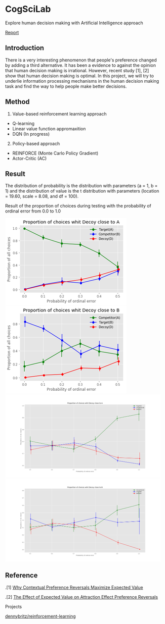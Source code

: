 # CogSciLab
Explore human decision making with Artificial Intelligence approach

[Report](https://www.overleaf.com/16918333ygqwsgsnddfm)
## Introduction

There is a very interesting phenomenon that people's preference changed by adding a third alternative. It has been a evidence to against the opinion that human decision making is irrational. However, recent study [1], [2] show that human decision making is optimal. In this project, we will try to underlie information processing mechanisms in the human decision making task and find the way to help people make better decisions.

## Method

1. Value-based reinforcement learning approach
- Q-learning
- Linear value function appromaxition
- DQN (In progress)

2. Policy-based approach
- REINFORCE (Monte Carlo Policy Gradient)
- Actor-Critic (AC)

## Result
The distribution of probability is the distribution with parameters (a = 1, b = 1) and the distribution of value is the t distribution with parameters (location = 19.60, scale = 8.08, and df = 100).

Result of the proportion of choices during testing with the probability of ordinal error from 0.0 to 1.0

![result](Result/Probability_of_ordinal_error_DA.png)
![result](Result/Probability_of_ordinal_error_DB.png)
![result](Result/Probability_of_ordinal_error_0.5_1.0DA.png)
![result](Result/Probability_of_ordinal_error_0.5_1.0DB.png)

## Reference

.[1] [Why Contextual Preference Reversals Maximize Expected Value](http://www-personal.umich.edu/~rickl/pubs/howes-et-al-2016-psyrev.pdf)

.[2] [The Effect of Expected Value on Attraction Effect Preference Reversals](http://onlinelibrary.wiley.com/doi/10.1002/bdm.2001/full)

Projects

 [dennybritz/reinforcement-learning](https://github.com/dennybritz/reinforcement-learning)
